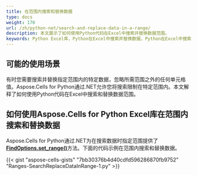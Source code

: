 ```yaml
---
title: 在范围内搜索和替换数据
type: docs
weight: 170
url: /zh/python-net/search-and-replace-data-in-a-range/
description: 本文展示了如何使用Python代码在Excel中搜索并替换数据范围。
keywords: Python Excel库，Python在Excel中搜索并替换数据，Python在Excel中搜索数据，Python在范围中搜索并替换数据，Python在范围中搜索数据，Python在范围中搜索数据，Python在范围中搜索数据，Python在Excel中搜索数据，Python在范围中搜索数据，Python使用Python在Excel中搜索并替换数据，Python在范围中搜索并替换数据，Python在范围中搜索并替换数据，Python在范围中搜索数据和替换数据。
---
```


## **可能的使用场景**

有时您需要搜索并替换指定范围内的特定数据，忽略所需范围之外的任何单元格值。Aspose.Cells for Python通过.NET允许您将搜索限制在特定范围内。本文解释了如何使用Python代码在Excel中搜索和替换数据范围。

## **如何使用Aspose.Cells for Python Excel库在范围内搜索和替换数据**

Aspose.Cells for Python通过.NET为在搜索数据时指定范围提供了[**FindOptions.set_range()**](https://reference.aspose.com/cells/python-net/aspose.cells/findoptions/set_range/#aspose.cells.CellArea)方法。下面的代码示例在范围内搜索和替换数据。

{{< gist "aspose-cells-gists" "7bb30376b4d40cdfd596286870fb9752" "Ranges-SearchReplaceDataInRange-1.py" >}}
